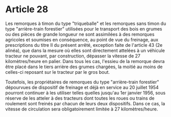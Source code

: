 # Article 28

Les remorques à timon du type "triqueballe" et les remorques sans timon du type "arrière-train forestier" utilisées pour le transport des bois en grumes ou des pièces de grande longueur ne sont assimilées à des remorques agricoles et soumises en conséquence, au point de vue du freinage, aux prescriptions du titre II du présent arrêté, exception faite de l'article 43 (2e alinéa), que dans la mesure où elles sont directement attelées à un véhicule tracteur ne pouvant, par construction, dépasser la vitesse de 27 kilomètres/heure en palier. Dans tous les cas, l'essieu de la remorque devra être placé dans le tiers arrière des grumes chargées, la moitié au moins de celles-ci reposant sur le tracteur par le gros bout.

Toutefois, les propriétaires de remorques du type "arrière-train forestier" dépourvues de dispositif de freinage et déjà en service au 20 juillet 1954 pourront continuer à les utiliser telles quelles jusqu'au 1er janvier 1956, sous réserve de les atteler à des tracteurs dont toutes les roues ou trains de roulement sont freinés par chacun de leurs deux dispositifs. Dans ce cas, la vitesse de circulation sera obligatoirement limitée à 27 kilomètres/heure.
